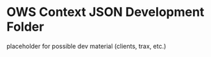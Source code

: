 OWS Context JSON Development Folder
===================================

placeholder for possible dev material (clients, trax, etc.)
